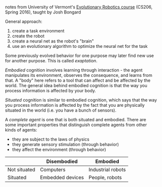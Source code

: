 notes from University of Vermont's [Evolutionary Robotics course](https://www.youtube.com/playlist?list=PLAuiGdPEdw0jySMqCxj2-BQ5QKM9ts8ik) (CS206, Spring 2016), taught by Josh Bongard

General approach:

1. create a task environment
2. create the robot
3. create a neural net as the robot's "brain"
4. use an evolutionary algorithm to optimize the neural net for the task

Some previously evolved behavior for one purpose may later find new use for another purpose. This is called _exaptation_.

_Embodied_ cognition involves learning through interaction - the agent manipulates its environment, observes the consequence, and learns from that. A "body" here refers to a tool that can affect and be affected by the world. The general idea behind embodied cognition is that the way you process information is affected by your body.

_Situated_ cognition is similar to embodied cognition, which says that the way you process information is affected by the fact that you are physically situated in the world (i.e. you have a bunch of sensors).

A _complete agent_ is one that is both situated and embodied. There are some important properties that distinguish complete agents from other kinds of agents:

- they are subject to the laws of physics
- they generate sensory stimulation (through behavior)
- they affect the environment (through behavior)

|              | Disembodied      | Embodied          |
|--------------|------------------|-------------------|
| Not situated | Computers        | Industrial robots |
| Situated     | Embedded devices | People, robots    |

